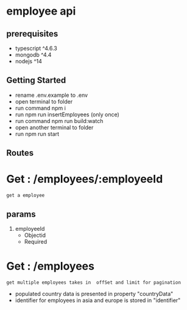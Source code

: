 # employee api

## prerequisites
 * typescript ^4.6.3
 * mongodb  ^4.4
 * nodejs ^14


## Getting Started
 * rename .env.example to .env
 * open terminal to folder
 * run command npm i 
 * run npm run insertEmployees (only once)
 * run command npm run build:watch
 * open another terminal to folder
 * run npm run start

## Routes
 # Get : /employees/:employeeId
    get a employee
 ## params
1. employeeId
    * Objectid
    * Required 
 # Get : /employees
    get multiple employees takes in  offSet and limit for pagination



* populated country data is presented in property "countryData"
* identifier for employees in asia and europe is stored in "identifier"
    


